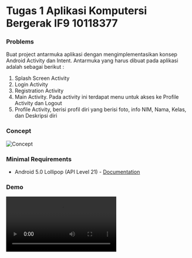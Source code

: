 # Tugas 1 Aplikasi Komputersi Bergerak IF9 10118377

### Problems

Buat project antarmuka aplikasi dengan mengimplementasikan konsep Android Activity dan Intent. Antarmuka yang harus dibuat pada aplikasi adalah sebagai berikut :
1. Splash Screen Activity
2. Login Activity
3. Registration Activity
4. Main Activity. Pada activity ini terdapat menu untuk akses ke Profile Activity dan Logout
5. Profile Activity, berisi profil diri yang berisi foto, info NIM, Nama, Kelas, dan Deskripsi diri

### Concept

![Concept](https://firebasestorage.googleapis.com/v0/b/data-center-production.appspot.com/o/random%2FDiagram.png?alt=media&token=ba2225fa-e901-4d83-83e7-a33adca9e334 "Concept")

### Minimal Requirements

- Android 5.0 Lollipop (API Level 21) - [Documentation](https://developer.android.com/studio/releases/platforms#5.0)

### Demo

![Concept](https://firebasestorage.googleapis.com/v0/b/data-center-production.appspot.com/o/random%2FAndroid%20Emulator%20-%20Pixel_3a_API_30_x86_5554%202021-04-07%2009-40-33.mp4?alt=media&token=44a9515a-6904-4889-89fe-39a63a07aa54 "Demo")
